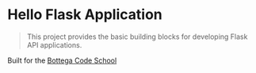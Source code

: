 # Hello Flask Application

> This project provides the basic building blocks for developing Flask API applications.

Built for the [Bottega Code School](https://bottega.tech)

